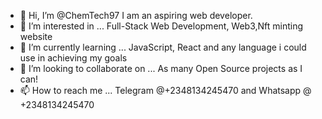 - 👋 Hi, I’m @ChemTech97 I am an aspiring web developer.
- 👀 I’m interested in ... Full-Stack Web Development, Web3,Nft minting website
- 🌱 I’m currently learning ... JavaScript, React and any language i could use in achieving my goals 
- 💞️ I’m looking to collaborate on ... As many Open Source projects as I can!
- 📫 How to reach me ... Telegram @+2348134245470 and Whatsapp @ +2348134245470

<!---
ChemTech97/ChemTech97 is a ✨ special ✨ repository because its `README.md` (this file) appears on your GitHub profile.
You can click the Preview link to take a look at your changes.
--->
